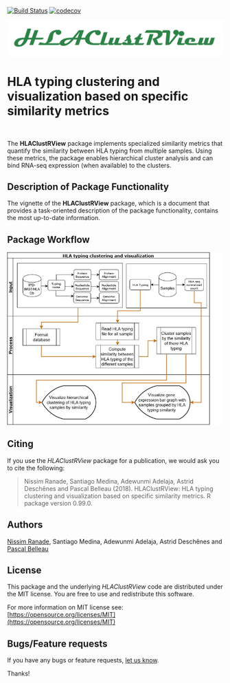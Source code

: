 [![Build Status](https://travis-ci.org/NCBI-Hackathons/HLAClustRView.svg?branch=master)](https://travis-ci.org/NCBI-Hackathons/HLAClustRView)
[![codecov](https://codecov.io/gh/NCBI-Hackathons/HLAClustRView/branch/master/graph/badge.svg)](https://codecov.io/gh/NCBI-Hackathons/HLAClustRView)


<p align="center">
<img src="/vignettes/HLAClustRViewLogo.png" alt=""/>
</p>

# HLA typing clustering and visualization based on specific similarity metrics #


<br>

The **HLAClustRView** package implements specialized similarity metrics that
quantify the similarity between HLA typing from multiple samples. Using 
these metrics, the package enables hierarchical cluster analysis and can 
bind RNA-seq expression (when available) to the clusters.

## Description of Package Functionality ##

The vignette of the **HLAClustRView** package, which is a document that 
provides a task-oriented description of the package functionality, contains the 
most up-to-date information.

## Package Workflow ##


<p align="center">
<img src="/vignettes/HLAdesign.jpg" alt=""/>
</>

## Citing ##

If you use the *HLAClustRView* package 
for a publication, we would ask you to cite the following:

> Nissim Ranade, Santiago Medina, Adewunmi Adelaja, Astrid Deschênes and Pascal Belleau (2018). HLAClustRView: HLA typing clustering and
  visualization based on specific similarity metrics. R package version 0.99.0.

## Authors ##

[Nissim Ranade](https://www.linkedin.com/in/nissim-ranade-4029b3b5 "Nissim Ranade"), Santiago Medina, Adewunmi Adelaja, Astrid Deschênes and 
[Pascal Belleau](http://ca.linkedin.com/in/pascalbelleau "Pascal Belleau")

## License ##

This package and the underlying *HLAClustRView* code are distributed under 
the MIT license. You are free to use and redistribute this software. 

For more information on MIT license see: [https://opensource.org/licenses/MIT](https://opensource.org/licenses/MIT)

## Bugs/Feature requests ##

If you have any bugs or feature requests, 
[let us know](https://github.com/NCBI-Hackathons/Integrating-HLA-typing-methods-and-RNA-seq/issues). 

Thanks!
